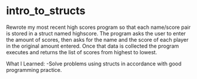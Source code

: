 # intro_to_structs
Rewrote my most recent high scores program so that each name/score pair is stored in a struct named highscore.
The program asks the user to enter the amount of scores, then asks for the name and the score of each player in 
the original amount entered. Once that data is collected the program executes and returns the list of scores from 
highest to lowest.

What I Learned:
-Solve problems using structs in accordance with good programming practice.
